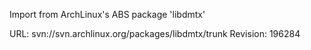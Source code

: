 Import from ArchLinux's ABS package 'libdmtx'

URL: svn://svn.archlinux.org/packages/libdmtx/trunk
Revision: 196284
